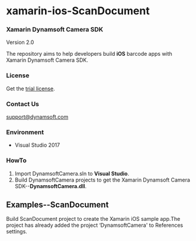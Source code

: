 # xamarin-ios-ScanDocument


### Xamarin Dynamsoft Camera SDK
Version 2.0

The repository aims to help developers build **iOS** barcode apps with Xamarin Dynamsoft Camera SDK.

### License
Get the [trial license](https://www.dynamsoft.com/CustomerPortal/Portal/Triallicense.aspx).

### Contact Us
<support@dynamsoft.com>

### Environment
* Visual Studio 2017

### HowTo
1. Import DynamsoftCamera.sln to **Visual Studio**.
2. Build DynamsoftCamera projects to get the Xamarin Dynamsoft Camera SDK--**DynamsoftCamera.dll**.

## Examples--ScanDocument
   Build ScanDocument project to create the Xamarin iOS sample app.The project has already added the project ‘DynamsoftCamera' to References settings. 

